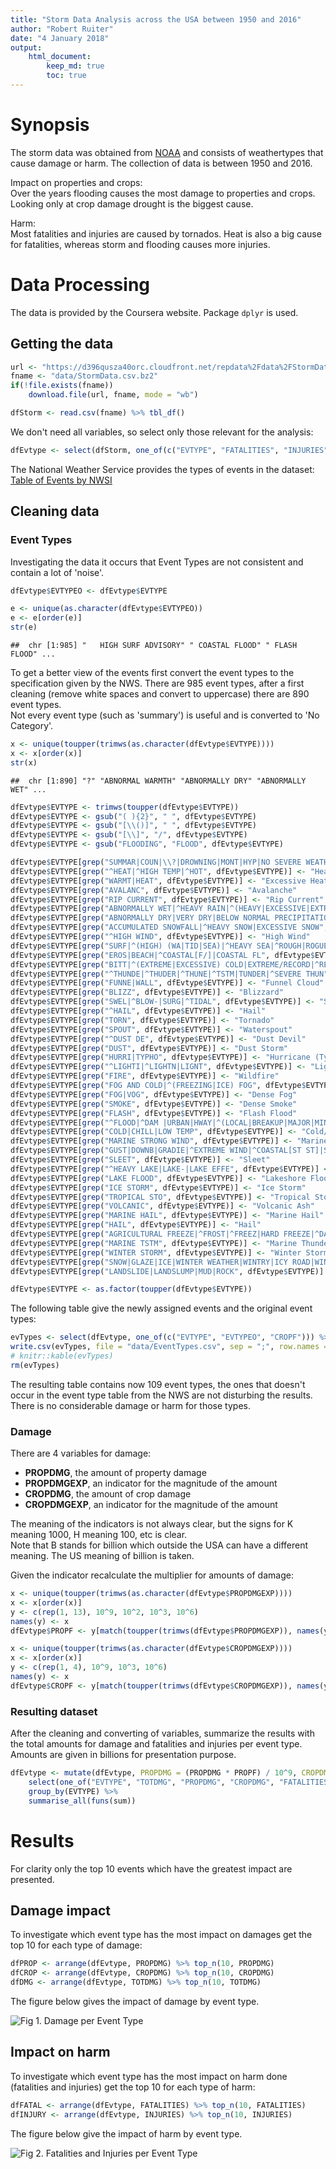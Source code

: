 ```yaml
---
title: "Storm Data Analysis across the USA between 1950 and 2016"
author: "Robert Ruiter"
date: "4 January 2018"
output: 
    html_document:
        keep_md: true
        toc: true
---
```






# Synopsis

The storm data was obtained from [NOAA](https://www.ncdc.noaa.gov/stormevents/details.jsp) and consists of weathertypes that cause damage or harm. The collection of data is between 1950 and 2016.

Impact on properties and crops:  
Over the years flooding causes the most damage to properties and crops. Looking only at crop damage drought is the biggest cause.

Harm:  
Most fatalities and injuries are caused by tornados. Heat is also a big cause for fatalities, whereas storm and flooding causes more injuries. 

# Data Processing

The data is provided by the Coursera website. Package `dplyr` is used.

## Getting the data


```r
url <- "https://d396qusza40orc.cloudfront.net/repdata%2Fdata%2FStormData.csv.bz2"
fname <- "data/StormData.csv.bz2"
if(!file.exists(fname))
    download.file(url, fname, mode = "wb")

dfStorm <- read.csv(fname) %>% tbl_df()
```

We don't need all variables, so select only those relevant for the analysis:


```r
dfEvtype <- select(dfStorm, one_of(c("EVTYPE", "FATALITIES", "INJURIES", "PROPDMG", "PROPDMGEXP", "CROPDMG", "CROPDMGEXP")))
```

The National Weather Service provides the types of events in the dataset: [Table of Events by NWSI](https://www.ncdc.noaa.gov/stormevents/pd01016005curr.pdf)

## Cleaning data

### Event Types

Investigating the data it occurs that Event Types are not consistent and contain a lot of 'noise'.


```r
dfEvtype$EVTYPEO <- dfEvtype$EVTYPE

e <- unique(as.character(dfEvtype$EVTYPEO))
e <- e[order(e)]
str(e)
```

```
##  chr [1:985] "   HIGH SURF ADVISORY" " COASTAL FLOOD" " FLASH FLOOD" ...
```

To get a better view of the events first convert the event types to the specification given by the NWS.
There are 985 event types, after a first cleaning (remove white spaces and convert to uppercase) there are 890 event types.  
Not every event type (such as 'summary') is useful and is converted to 'No Category'. 


```r
x <- unique(toupper(trimws(as.character(dfEvtype$EVTYPE))))
x <- x[order(x)]
str(x)
```

```
##  chr [1:890] "?" "ABNORMAL WARMTH" "ABNORMALLY DRY" "ABNORMALLY WET" ...
```

```r
dfEvtype$EVTYPE <- trimws(toupper(dfEvtype$EVTYPE))
dfEvtype$EVTYPE <- gsub("( ){2}", " ", dfEvtype$EVTYPE)
dfEvtype$EVTYPE <- gsub("[\\()]", " ", dfEvtype$EVTYPE)
dfEvtype$EVTYPE <- gsub("[\\]", "/", dfEvtype$EVTYPE)
dfEvtype$EVTYPE <- gsub("FLOODING", "FLOOD", dfEvtype$EVTYPE)

dfEvtype$EVTYPE[grep("SUMMAR|COUN|\\?|DROWNING|MONT|HYP|NO SEVERE WEATHER|NONE|NORMAL PRECIPITATION|NORTH|OTHER|^COOL|^LACK", dfEvtype$EVTYPE)] <- "No Category"
dfEvtype$EVTYPE[grep("^HEAT|^HIGH TEMP|^HOT", dfEvtype$EVTYPE)] <- "Heat"
dfEvtype$EVTYPE[grep("WARMT|HEAT", dfEvtype$EVTYPE)] <- "Excessive Heat"
dfEvtype$EVTYPE[grep("AVALANC", dfEvtype$EVTYPE)] <- "Avalanche"
dfEvtype$EVTYPE[grep("RIP CURRENT", dfEvtype$EVTYPE)] <- "Rip Current"
dfEvtype$EVTYPE[grep("ABNORMALLY WET|^HEAVY RAIN|^(HEAVY|EXCESSIVE|EXTREMELY) (PREC|RAIN|WET)|^HEAVY SHOW|^HVY|TORR|LOCALLY HEAVY RAIN|RAIN DAMAGE|RECORD RAINFALL|RECORD/EXCESSIVE RAINFALL", dfEvtype$EVTYPE)] <- "Heavy Rain"
dfEvtype$EVTYPE[grep("ABNORMALLY DRY|VERY DRY|BELOW NORMAL PRECIPITATION|DROUGHT|^DRY|EXCESSIVELY DRY|RECORD DRY|RECORD LOW RAINFALL", dfEvtype$EVTYPE)] <- "Drought"
dfEvtype$EVTYPE[grep("ACCUMULATED SNOWFALL|^HEAVY SNOW|EXCESSIVE SNOW", dfEvtype$EVTYPE)] <- "Heavy Snow"
dfEvtype$EVTYPE[grep("^HIGH WIND", dfEvtype$EVTYPE)] <- "High Wind"
dfEvtype$EVTYPE[grep("SURF|^(HIGH) (WA|TID|SEA)|^HEAVY SEA|^ROUGH|ROGUE", dfEvtype$EVTYPE)] <- "High Surf"
dfEvtype$EVTYPE[grep("EROS|BEACH|^COASTAL[F/]|COASTAL FL", dfEvtype$EVTYPE)] <- "Coastal Flood"
dfEvtype$EVTYPE[grep("BITT|^(EXTREME|EXCESSIVE) COLD|EXTREME/RECORD|^RECORD [COLD]", dfEvtype$EVTYPE)] <- "Extreme Cold/Wind Chill"
dfEvtype$EVTYPE[grep("^THUNDE|^THUDER|^THUNE|^TSTM|TUNDER|^SEVERE THUN", dfEvtype$EVTYPE)] <- "Thunderstorm Wind"
dfEvtype$EVTYPE[grep("FUNNE|WALL", dfEvtype$EVTYPE)] <- "Funnel Cloud"
dfEvtype$EVTYPE[grep("BLIZZ", dfEvtype$EVTYPE)] <- "Blizzard"
dfEvtype$EVTYPE[grep("SWEL|^BLOW-|SURG|^TIDAL", dfEvtype$EVTYPE)] <- "Storm Surge/Tide"
dfEvtype$EVTYPE[grep("^HAIL", dfEvtype$EVTYPE)] <- "Hail"
dfEvtype$EVTYPE[grep("TORN", dfEvtype$EVTYPE)] <- "Tornado"
dfEvtype$EVTYPE[grep("SPOUT", dfEvtype$EVTYPE)] <- "Waterspout"
dfEvtype$EVTYPE[grep("^DUST DE", dfEvtype$EVTYPE)] <- "Dust Devil"
dfEvtype$EVTYPE[grep("DUST", dfEvtype$EVTYPE)] <- "Dust Storm"
dfEvtype$EVTYPE[grep("HURRI|TYPHO", dfEvtype$EVTYPE)] <- "Hurricane (Typhoon)"
dfEvtype$EVTYPE[grep("^LIGHTI|^LIGHTN|LIGNT", dfEvtype$EVTYPE)] <- "Lightning"
dfEvtype$EVTYPE[grep("FIRE", dfEvtype$EVTYPE)] <- "Wildfire"
dfEvtype$EVTYPE[grep("FOG AND COLD|^(FREEZING|ICE) FOG", dfEvtype$EVTYPE)] <- "Freezing Fog"
dfEvtype$EVTYPE[grep("FOG|VOG", dfEvtype$EVTYPE)] <- "Dense Fog"
dfEvtype$EVTYPE[grep("SMOKE", dfEvtype$EVTYPE)] <- "Dense Smoke"
dfEvtype$EVTYPE[grep("FLASH", dfEvtype$EVTYPE)] <- "Flash Flood"
dfEvtype$EVTYPE[grep("^FLOOD|^DAM |URBAN|HWAY|^(LOCAL|BREAKUP|MAJOR|MINOR|RIVER|RURAL|SMALL STREAM|SNOWMELT|STREAM|STREET|RIVER AND STREAM) FLOOD", dfEvtype$EVTYPE)] <- "Flood"
dfEvtype$EVTYPE[grep("COLD|CHILL|LOW TEMP", dfEvtype$EVTYPE)] <- "Cold/Wind Chill"
dfEvtype$EVTYPE[grep("MARINE STRONG WIND", dfEvtype$EVTYPE)] <- "Marine Strong Wind"
dfEvtype$EVTYPE[grep("GUST|DOWNB|GRADIE|^EXTREME WIND|^COASTAL[ST ST]|STRONG WIND|^WIND|WND|FORC|NON-TST|NON TSTM", dfEvtype$EVTYPE)] <- "Strong Wind"
dfEvtype$EVTYPE[grep("SLEET", dfEvtype$EVTYPE)] <- "Sleet"
dfEvtype$EVTYPE[grep("^HEAVY LAKE|LAKE-|LAKE EFFE", dfEvtype$EVTYPE)] <- "Lake-Effect Snow"
dfEvtype$EVTYPE[grep("LAKE FLOOD", dfEvtype$EVTYPE)] <- "Lakeshore Flood"
dfEvtype$EVTYPE[grep("ICE STORM", dfEvtype$EVTYPE)] <- "Ice Storm"
dfEvtype$EVTYPE[grep("TROPICAL STO", dfEvtype$EVTYPE)] <- "Tropical Storm"
dfEvtype$EVTYPE[grep("VOLCANIC", dfEvtype$EVTYPE)] <- "Volcanic Ash"
dfEvtype$EVTYPE[grep("MARINE HAIL", dfEvtype$EVTYPE)] <- "Marine Hail"
dfEvtype$EVTYPE[grep("HAIL", dfEvtype$EVTYPE)] <- "Hail"
dfEvtype$EVTYPE[grep("AGRICULTURAL FREEZE|^FROST|^FREEZ|HARD FREEZE|^DAMAGING FREEZ|FR", dfEvtype$EVTYPE)] <- "Frost/Freeze"
dfEvtype$EVTYPE[grep("MARINE TSTM", dfEvtype$EVTYPE)] <- "Marine Thunderstorm Wind"
dfEvtype$EVTYPE[grep("WINTER STORM", dfEvtype$EVTYPE)] <- "Winter Storm"
dfEvtype$EVTYPE[grep("SNOW|GLAZE|ICE|WINTER WEATHER|WINTRY|ICY ROAD|WINTER", dfEvtype$EVTYPE)] <- "Winter Weather"
dfEvtype$EVTYPE[grep("LANDSLIDE|LANDSLUMP|MUD|ROCK", dfEvtype$EVTYPE)] <- "Landslide"

dfEvtype$EVTYPE <- as.factor(toupper(dfEvtype$EVTYPE))
```

The following table give the newly assigned events and the original event types:

```r
evTypes <- select(dfEvtype, one_of(c("EVTYPE", "EVTYPEO", "CROPF"))) %>% count(EVTYPE, EVTYPEO)
write.csv(evTypes, file = "data/EventTypes.csv", sep = ";", row.names = FALSE)
# knitr::kable(evTypes)
rm(evTypes)
```

The resulting table contains now 109 event types, the ones that doesn't occur in the event type table from the NWS are not disturbing the results. There is no considerable damage or harm for those types.

### Damage

There are 4 variables for damage:

* **PROPDMG**, the amount of property damage  
* **PROPDMGEXP**, an indicator for the magnitude of the amount  
* **CROPDMG**, the amount of crop damage  
* **CROPDMGEXP**, an indicator for the magnitude of the amount  

The meaning of the indicators is not always clear, but the signs for K meaning 1000, H meaning 100, etc is clear.  
Note that B stands for billion which outside the USA can have a different meaning. The US meaning of billion is taken.

Given the indicator recalculate the multiplier for amounts of damage:


```r
x <- unique(toupper(trimws(as.character(dfEvtype$PROPDMGEXP))))
x <- x[order(x)]
y <- c(rep(1, 13), 10^9, 10^2, 10^3, 10^6)
names(y) <- x
dfEvtype$PROPF <- y[match(toupper(trimws(dfEvtype$PROPDMGEXP)), names(y))]

x <- unique(toupper(trimws(as.character(dfEvtype$CROPDMGEXP))))
x <- x[order(x)]
y <- c(rep(1, 4), 10^9, 10^3, 10^6)
names(y) <- x
dfEvtype$CROPF <- y[match(toupper(trimws(dfEvtype$CROPDMGEXP)), names(y))]
```

### Resulting dataset

After the cleaning and converting of variables, summarize the results with the total amounts for damage and fatalities and injuries per event type. Amounts are given in billions for presentation purpose.


```r
dfEvtype <- mutate(dfEvtype, PROPDMG = (PROPDMG * PROPF) / 10^9, CROPDMG = (CROPDMG * CROPF) / 10^9, TOTDMG = PROPDMG + CROPDMG) %>% 
    select(one_of("EVTYPE", "TOTDMG", "PROPDMG", "CROPDMG", "FATALITIES", "INJURIES")) %>% 
    group_by(EVTYPE) %>% 
    summarise_all(funs(sum))
```

# Results

For clarity only the top 10 events which have the greatest impact are presented.

## Damage impact

To investigate which event type has the most impact on damages get the top 10 for each type of damage:


```r
dfPROP <- arrange(dfEvtype, PROPDMG) %>% top_n(10, PROPDMG)
dfCROP <- arrange(dfEvtype, CROPDMG) %>% top_n(10, CROPDMG)
dfDMG <- arrange(dfEvtype, TOTDMG) %>% top_n(10, TOTDMG)
```

The figure below gives the impact of damage by event type.

![*Fig 1. Damage per Event Type*](fig/plot1-1.png)

## Impact on harm

To investigate which event type has the most impact on harm done (fatalities and injuries) get the top 10 for each type of harm:


```r
dfFATAL <- arrange(dfEvtype, FATALITIES) %>% top_n(10, FATALITIES)
dfINJURY <- arrange(dfEvtype, INJURIES) %>% top_n(10, INJURIES)
```

The figure below give the impact of harm by event type.

![*Fig 2. Fatalities and Injuries per Event Type*](fig/plot2-1.png)
  
